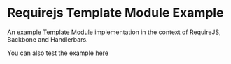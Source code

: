 Requirejs Template Module Example
=================================

An example [Template Module](http://www.ericfeminella.com/blog/2012/06/15/managing-clien…with-requirejs/) implementation in the context of RequireJS, Backbone and Handlerbars.

You can also test the example [here](http://code.ericfeminella.com/articles/examples/templating/template-modules/index.html)

